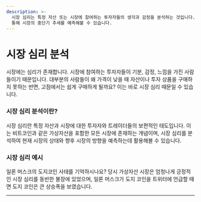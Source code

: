 ```yaml
---
description: >-
  시장 심리는 특정 자산 또는 시장에 참여하는 투자자들의 생각과 감정을 분석하는 것입니다. 이는 보통 그래프나 수치화된 점수로 표시되며 이를
  통해 시장의 중단기 추세를 예측해볼 수 있습니다.
---
```


# 시장 심리 분석

시장에는 심리가 존재합니다. 시장에 참여하는 투자자들이 기분, 감정, 느낌을 가진 사람들이기 때문입니다. 대부분의 사람들이 왜 가격이 낮을 때 자산이나 투자 상품을 구매하지 못하는 반면, 고점에서는 쉽게 구매하게 될까요? 이는 바로 시장 심리 때문일 수 있습니다.

### **시장 심리 분석이란?**

시장 심리란 특정 자산과 시장에 대한 투자자와 트레이더들의 보편적인 태도입니다. 이는 비트코인과 같은 가상자산을 포함한 모든 시장에 존재하는 개념이며, 시장 심리를 분석하여 현재 시장의 상태와 향후 시장의 방향을 예측하는데 활용해볼 수 있습니다.

### 시장 심리 예시

일론 머스크의 도지코인 사태를 기억하시나요? 당시 가상자산 시장은 엄청나게 긍정적인 시장 심리를 동반한 불장에 있었으며, 일론 머스크가 도지 코인을 트위터에 언급할 때면 도지 코인은 큰 상승폭을 보였습니다.  
****

